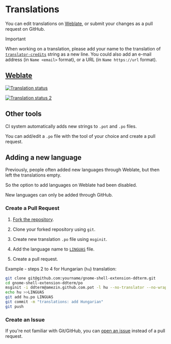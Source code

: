 <!--
SPDX-FileCopyrightText: 2023 Aleksandr Mezin <mezin.alexander@gmail.com>

SPDX-License-Identifier: GPL-3.0-or-later
-->

# Translations

You can edit translations on [Weblate], or submit your changes as a pull request
on GitHub.

[Weblate]: https://hosted.weblate.org/engage/gnome-shell-extension-ddterm/

> [!IMPORTANT]
> When working on a translation, please add your name
> to the translation of [`translator-credits`] string as a new line.
> You could also add an e-mail address (in `Name <email>` format),
> or a URL (in `Name https://url` format).

[`translator-credits`]: https://wiki.gnome.org/TranslationProject(2f)DevGuidelines(2f)Add(20)translator(20)credits.html

## [Weblate]

[![Translation status]][Weblate]

[![Translation status 2]][Weblate]

[Translation status]: https://hosted.weblate.org/widgets/gnome-shell-extension-ddterm/-/287x66-white.png
[Translation status 2]: https://hosted.weblate.org/widgets/gnome-shell-extension-ddterm/-/multi-auto.svg

## Other tools

CI system automatically adds new strings to `.pot` and `.po` files.

You can add/edit a `.po` file with the tool of your choice and create a pull
request.

## Adding a new language

Previously, people often added new languages through Weblate, but then left
the translations empty.

So the option to add languages on Weblate had been disabled.

New languages can only be added through GitHub.

### Create a Pull Request

1. [Fork the repository].

2. Clone your forked repository using `git`.

3. Create new translation `.po` file using `msginit`.

4. Add the language name to [`LINGUAS`] file.

5. Create a pull request.

[Fork the repository]: https://github.com/ddterm/gnome-shell-extension-ddterm/fork
[`LINGUAS`]: /po/LINGUAS

Example - steps 2 to 4 for Hungarian (`hu`) translation:

```sh
git clone git@github.com:yourname/gnome-shell-extension-ddterm.git
cd gnome-shell-extension-ddterm/po
msginit -i ddterm@amezin.github.com.pot -l hu --no-translator --no-wrap
echo hu >>LINGUAS
git add hu.po LINGUAS
git commit -m "translations: add Hungarian"
git push
```

### Create an Issue

If you're not familiar with Git/GitHub, you can [open an issue] instead of
a pull request.

[open an issue]: https://github.com/ddterm/gnome-shell-extension-ddterm/issues/new?template=FEATURE.md
